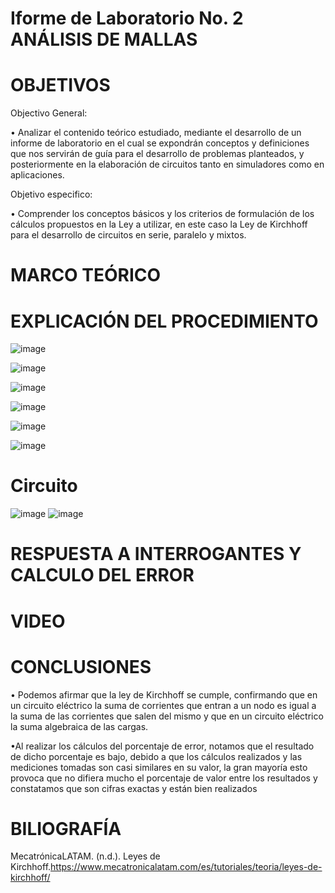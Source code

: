 # Iforme de Laboratorio No. 2 ANÁLISIS DE MALLAS
# OBJETIVOS
Objectivo General:

•	Analizar el contenido teórico estudiado, mediante el desarrollo de un informe de laboratorio en el cual se expondrán conceptos y definiciones que nos servirán de guía para el desarrollo de problemas planteados, y posteriormente en la elaboración de circuitos tanto en simuladores como en aplicaciones.

Objetivo especifico: 

•	Comprender los conceptos básicos y los criterios de formulación de los cálculos propuestos en la Ley a utilizar, en este caso la Ley de Kirchhoff para el desarrollo de circuitos en serie, paralelo y mixtos.

# MARCO TEÓRICO



# EXPLICACIÓN DEL PROCEDIMIENTO
![image](https://user-images.githubusercontent.com/84412132/121987817-d9d27380-cd5e-11eb-8e30-097ba04c11d7.png)

![image](https://user-images.githubusercontent.com/84412132/121987852-e656cc00-cd5e-11eb-8249-667fd8c30a9a.png)

![image](https://user-images.githubusercontent.com/84412132/121988863-b7415a00-cd60-11eb-9fe4-13ff90e22b1f.png)

![image](https://user-images.githubusercontent.com/84412132/121989348-9b8a8380-cd61-11eb-9c6b-d58685b76879.png)

![image](https://user-images.githubusercontent.com/84412132/121989511-e2787900-cd61-11eb-89d3-c5f3487b28a0.png)


![image](https://user-images.githubusercontent.com/84412132/121989381-a6ddaf00-cd61-11eb-980d-311f35e52619.png)


# Circuito
![image](https://user-images.githubusercontent.com/84412132/121987583-616bb280-cd5e-11eb-8101-0446687d73ff.png)
![image](https://user-images.githubusercontent.com/84412132/121987614-721c2880-cd5e-11eb-8e7e-9b62bf0cf99a.png)




# RESPUESTA A INTERROGANTES Y CALCULO DEL ERROR



# VIDEO


# CONCLUSIONES

•	Podemos afirmar que la ley de Kirchhoff se cumple, confirmando que en un circuito eléctrico la suma de corrientes que entran a un nodo es igual a la suma de las corrientes que salen del mismo y que en un circuito eléctrico la suma algebraica de las cargas.

•Al realizar los cálculos del porcentaje de error, notamos que el resultado de dicho porcentaje es  bajo, debido a que los cálculos realizados y las mediciones tomadas son casi similares en su valor, la gran mayoría esto provoca que no difiera mucho el porcentaje de valor entre los resultados y constatamos que son cifras exactas y están bien realizados  

# BILIOGRAFÍA

MecatrónicaLATAM. (n.d.). Leyes de Kirchhoff.https://www.mecatronicalatam.com/es/tutoriales/teoria/leyes-de-kirchhoff/


